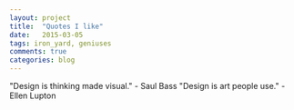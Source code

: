 ```yaml
---
layout: project
title:  "Quotes I like"
date:   2015-03-05 
tags: iron_yard, geniuses
comments: true
categories: blog
---
```

"Design is thinking made visual." - Saul Bass
"Design is art people use." - Ellen Lupton

